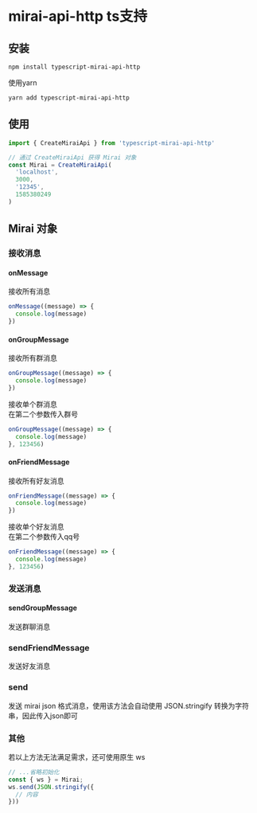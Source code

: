 # mirai-api-http ts支持

## 安装
``` shell
npm install typescript-mirai-api-http
```
使用yarn
``` shell
yarn add typescript-mirai-api-http
```

## 使用
``` js
import { CreateMiraiApi } from 'typescript-mirai-api-http'

// 通过 CreateMiraiApi 获得 Mirai 对象
const Mirai = CreateMiraiApi(
  'localhost',
  3000,
  '12345',
  1585380249
)
```

## Mirai 对象
### 接收消息
#### onMessage
接收所有消息
``` js
onMessage((message) => {
  console.log(message)
})
```

#### onGroupMessage
接收所有群消息
``` js
onGroupMessage((message) => {
  console.log(message)
})
```
接收单个群消息  
在第二个参数传入群号
``` js
onGroupMessage((message) => {
  console.log(message)
}, 123456)
```

#### onFriendMessage
接收所有好友消息
``` js
onFriendMessage((message) => {
  console.log(message)
})
```
接收单个好友消息  
在第二个参数传入qq号
``` js
onFriendMessage((message) => {
  console.log(message)
}, 123456)
```

### 发送消息
#### sendGroupMessage
发送群聊消息

### sendFriendMessage
发送好友消息

### send
发送 mirai json 格式消息，使用该方法会自动使用 JSON.stringify 转换为字符串，因此传入json即可

### 其他
若以上方法无法满足需求，还可使用原生 ws
``` js
// ...省略初始化
const { ws } = Mirai;
ws.send(JSON.stringify({
  // 内容
}))
```
